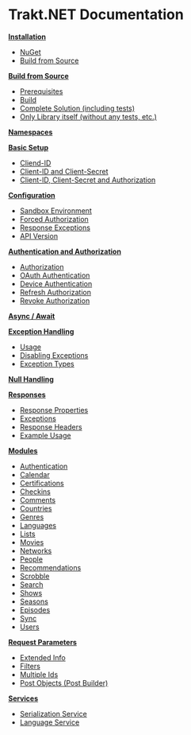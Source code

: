 # Trakt.NET Documentation

**[Installation](installation.md)**
- [NuGet](installation.md#nuget)
- [Build from Source](installation.md#build-from-source)

**[Build from Source](building.md)**
- [Prerequisites](building.md#prerequisites)
- [Build](building.md#build)
- [Complete Solution (including tests)](building.md#complete-solution-including-tests)
- [Only Library itself (without any tests, etc.)](building.md#only-library-itself-without-any-tests-etc)

**[Namespaces](namespaces.md)**

**[Basic Setup](basicsetup.md)**
- [Cliend-ID](basicsetup.md#client-id)
- [Client-ID and Client-Secret](basicsetup.md#client-id-and-client-secret)
- [Client-ID, Client-Secret and Authorization](basicsetup.md#client-id-client-secret-and-authorization)

**[Configuration](configuration.md)**
- [Sandbox Environment](configuration.md#sandbox-environment)
- [Forced Authorization](configuration.md#forced-authorization)
- [Response Exceptions](configuration.md#response-exceptions)
- [API Version](configuration.md#api-version)

**[Authentication and Authorization](auth.md)**
- [Authorization](auth.md#authorization)
- [OAuth Authentication](auth.md#oauth-authentication)
- [Device Authentication](auth.md#device-authentication)
- [Refresh Authorization](auth.md#refresh-authorization)
- [Revoke Authorization](auth.md#revoke-authorization)

**[Async / Await](async.md)**

**[Exception Handling](exceptionhandling.md)**
- [Usage](exceptionhandling.md#usage)
- [Disabling Exceptions](exceptionhandling.md#disabling-exceptions)
- [Exception Types](exceptionhandling.md#exception-types)

**[Null Handling](nullhandling.md)**

**[Responses](responses.md)**
- [Response Properties](responses.md#response-properties)
- [Exceptions](responses.md#exceptions)
- [Response Headers](responses.md#response-headers)
- [Example Usage](responses.md#example-usage)

**[Modules](modules.md)**
- [Authentication](modules.md#authentication)
- [Calendar](modules.md#calendar)
- [Certifications](modules.md#certifications)
- [Checkins](modules.md#checkins)
- [Comments](modules.md#comments)
- [Countries](modules.md#countries)
- [Genres](modules.md#genres)
- [Languages](modules.md#languages)
- [Lists](modules.md#lists)
- [Movies](modules.md#movies)
- [Networks](modules.md#networks)
- [People](modules.md#people)
- [Recommendations](modules.md#recommendations)
- [Scrobble](modules.md#scrobble)
- [Search](modules.md#search)
- [Shows](modules.md#shows)
- [Seasons](modules.md#seasons)
- [Episodes](modules.md#episodes)
- [Sync](modules.md#sync)
- [Users](modules.md#users)

**[Request Parameters](requestparameters.md)**
- [Extended Info](requestparameters.md#extended-info)
- [Filters](requestparameters.md#filters)
- [Multiple Ids](requestparameters.md#multiple-ids)
- [Post Objects (Post Builder)](requestparameters.md#post-objects-post-builder)

**[Services](services.md)**
- [Serialization Service](services.md#serialization-service)
- [Language Service](services.md#language-service)

